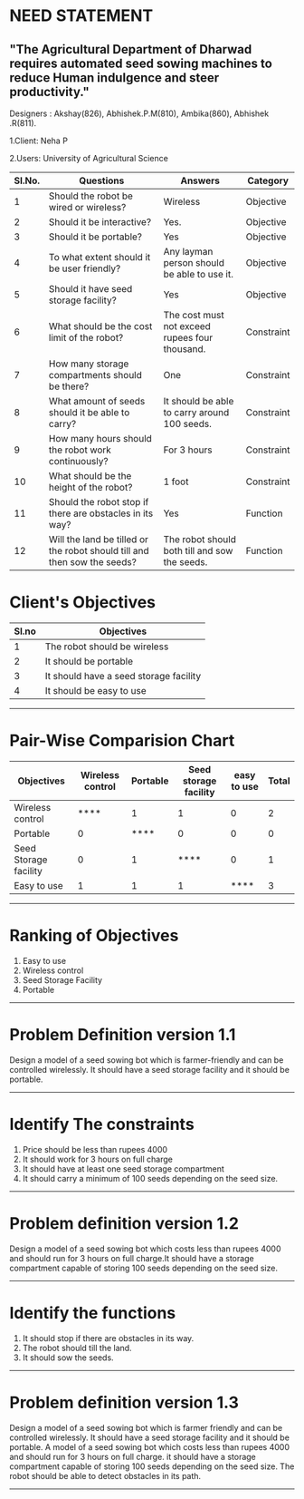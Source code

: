 # NEED STATEMENT
##  "The Agricultural Department of Dharwad requires automated seed sowing machines to reduce Human indulgence and steer productivity."
 Designers : Akshay(826), Abhishek.P.M(810), Ambika(860), Abhishek .R(811).

1.Client: Neha P

2.Users: University of Agricultural Science

|SI.No.|Questions              |Answers                      |Category        |
|------|-----------------------|-----------------------------|----------------|
|1     |Should the robot be wired or wireless?	|Wireless	|Objective    |
|2     |Should it be interactive?	   |Yes.	|Objective |
|3     |Should it be portable?	| Yes |Objective |
|4     | To what extent should it be user friendly?	|Any layman person should be able to use it.	|Objective|
|5     |Should it have seed storage facility?|Yes | Objective |
|6     |What should be the cost limit of the robot?	|The cost must not exceed rupees four thousand.	|Constraint|
|7    |How many storage compartments should be there?	|One |Constraint|
|8    |What amount of seeds should it be able to carry?	|It should be able to carry around 100  seeds.	|Constraint|
|9    |How many hours should the robot work continuously?	|For 3 hours| Constraint|
|10    |What should be the height of the robot?	|1 foot |Constraint|
|11    |Should the robot stop if there are obstacles in its way?	|Yes | Function|
|12    |Will the land be tilled or the robot should till and then sow the seeds?	|The robot should both till and sow the seeds.	|Function|



# **Client's Objectives**

|Sl.no|Objectives  |
|-----|------------|
|1    |The robot should be wireless|
|2    |It should be portable|  
|3    |It should have a seed storage facility|
|4    |It should be easy to use|
***
# **Pair-Wise Comparision Chart**
|Objectives|Wireless control|Portable|Seed storage facility|easy to use|Total|
|----------|---------|--------|---------------------|---------------|-----|
|Wireless control | ****    |   1    |         1           |      0        |  2  |
|Portable  |    0    |  ****  |         0           |      0        |  0  |
|Seed Storage facility| 0     |1  | ****   | 0    | 1 |
|Easy to use|1  |  1   | 1    | ****|  3|
***      
# **Ranking of Objectives**
1. Easy to use
2. Wireless control
3. Seed Storage Facility
4. Portable
***
# **Problem Definition version 1.1**
Design a model of a seed sowing bot which is farmer-friendly and can be controlled wirelessly. It should have a seed storage facility and it should be portable.
***
# **Identify The constraints**
1. Price should be less than rupees 4000
2. It should work for 3 hours on full charge
3. It should have at least one seed storage compartment
4. It should carry a minimum of 100 seeds depending on the seed size.
***
# **Problem definition version 1.2**
Design a model of a seed sowing bot which costs less than rupees 4000 and should run for 3 hours on full charge.It should have a storage compartment capable of storing 100 seeds depending on the seed size.
***
# **Identify the functions**
1. It should stop if there are obstacles in its way.
2. The robot should till the land.
3. It should sow the seeds.
***
# **Problem definition version 1.3**
Design a model of a seed sowing bot which is farmer friendly and can be controlled wirelessly. It should have a seed storage facility and it should be portable. A model of a seed sowing  bot which costs less than rupees 4000 and should run for 3  hours on full charge. it should have a storage compartment capable of storing 100 seeds depending on the seed size. The robot  should be able to detect obstacles in its path.
***